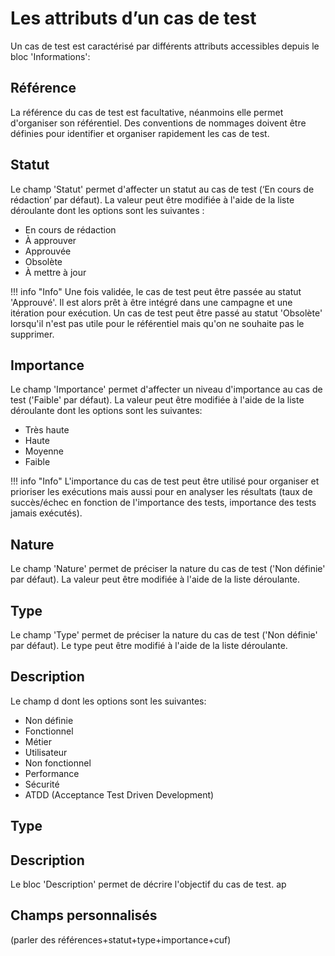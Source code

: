 
# Les attributs d’un cas de test

Un cas de test est caractérisé par différents attributs accessibles depuis le bloc 'Informations':

## Référence
La référence du cas de test est facultative, néanmoins elle permet d'organiser son référentiel. Des conventions de nommages doivent être définies pour identifier et organiser rapidement les cas de test.

## Statut
Le champ 'Statut' permet d'affecter un statut au cas de test (‘En cours de rédaction’ par défaut). La valeur peut être modifiée à l'aide de la liste déroulante dont les options sont les suivantes :

 - En cours de rédaction
 - À approuver
 - Approuvée
 - Obsolète
 - À mettre à jour

!!! info "Info"
	Une fois validée, le cas de test peut être passée au statut 'Approuvé'. Il est alors prêt à être intégré dans une campagne et une itération pour exécution. 
Un cas de test peut être passé au statut 'Obsolète' lorsqu'il n'est pas utile pour le référentiel mais qu'on ne souhaite pas le supprimer.

## Importance
Le champ 'Importance' permet d'affecter un niveau d'importance au cas de test ('Faible' par défaut). La valeur peut être modifiée à l'aide de la liste déroulante dont les options sont les suivantes:

- Très haute
- Haute
- Moyenne
- Faible 

!!! info "Info"
	L'importance du cas de test peut être utilisé pour organiser et prioriser les exécutions mais aussi pour en analyser les résultats (taux de succès/échec en fonction de l'importance des tests, importance des tests jamais exécutés).

## Nature
Le champ 'Nature' permet de préciser la nature du cas de test ('Non définie' par défaut). La valeur peut être modifiée à l'aide de la liste déroulante.
 
## Type
Le champ 'Type' permet de préciser la nature du cas de test ('Non définie' par défaut). Le type peut être modifié à l'aide de la liste déroulante. 

## Description

Le champ d dont les options sont les suivantes:

- Non définie
- Fonctionnel
- Métier
- Utilisateur
- Non fonctionnel
- Performance
- Sécurité
- ATDD (Acceptance Test Driven Development)
 
## Type


## Description
Le bloc 'Description' permet de décrire l'objectif du cas de test. 
 ap 

## Champs personnalisés



(parler des références+statut+type+importance+cuf)
<!--stackedit_data:
eyJoaXN0b3J5IjpbMTAzMTkzMDc3NiwtOTU3MDE3MjQ1LDIxMT
Y5MTU2NTEsNzYwNDE4Mzk3LDk0OTI5MDE5OCwtNzYxNzI0NzI5
LC0xODcyMzkxODUwLDg4Njg4NDEyNiwzODM0NDA2MzUsMTczNz
E1NDE4OCwxMjU1NDAwNDc5LDIwMzA3Nzg4NzIsLTkwOTM0OTI4
MSwzNzIwMjU2NDAsLTUyMzg5MzA2OSwxMzcwNzkzMTIsLTgwNT
Y3MzQzN119
-->